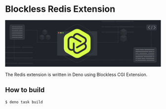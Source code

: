 # Blockless Redis Extension

![](blockless.png)

The Redis extension is written in Deno using Blockless CGI Extension.

## How to build
```
$ deno task build
```

